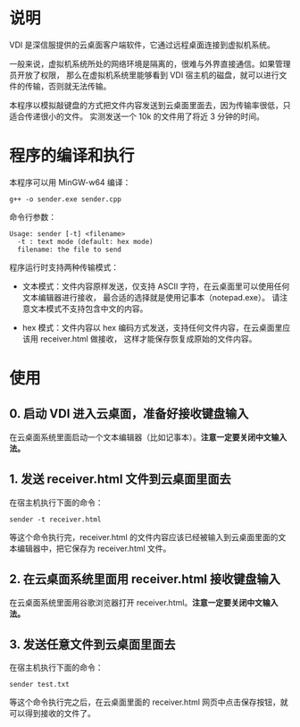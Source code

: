 # 说明

VDI 是深信服提供的云桌面客户端软件，它通过远程桌面连接到虚拟机系统。

一般来说，虚拟机系统所处的网络环境是隔离的，很难与外界直接通信。如果管理员开放了权限，
那么在虚拟机系统里能够看到 VDI 宿主机的磁盘，就可以进行文件的传输，否则就无法传输。

本程序以模拟敲键盘的方式把文件内容发送到云桌面里面去，因为传输率很低，只适合传递很小的文件。
实测发送一个 10k 的文件用了将近 3 分钟的时间。

# 程序的编译和执行

本程序可以用 MinGW-w64 编译：

    g++ -o sender.exe sender.cpp

命令行参数：

    Usage: sender [-t] <filename>
      -t : text mode (default: hex mode)
      filename: the file to send

程序运行时支持两种传输模式：

- 文本模式：文件内容原样发送，仅支持 ASCII 字符，在云桌面里可以使用任何文本编辑器进行接收，
  最合适的选择就是使用记事本（notepad.exe）。
  请注意文本模式不支持包含中文的内容。

- hex 模式：文件内容以 hex 编码方式发送，支持任何文件内容，在云桌面里应该用 receiver.html 做接收，
  这样才能保存恢复成原始的文件内容。

# 使用

## 0. 启动 VDI 进入云桌面，准备好接收键盘输入

在云桌面系统里面启动一个文本编辑器（比如记事本）。**注意一定要关闭中文输入法。**

## 1. 发送 receiver.html 文件到云桌面里面去

在宿主机执行下面的命令：

    sender -t receiver.html

等这个命令执行完，receiver.html 的文件内容应该已经被输入到云桌面里面的文本编辑器中，把它保存为 receiver.html 文件。

## 2. 在云桌面系统里面用 receiver.html 接收键盘输入

在云桌面系统里面用谷歌浏览器打开 receiver.html。**注意一定要关闭中文输入法。**

## 3. 发送任意文件到云桌面里面去

在宿主机执行下面的命令：

    sender test.txt

等这个命令执行完之后，在云桌面里面的 receiver.html 网页中点击保存按钮，就可以得到接收的文件了。

